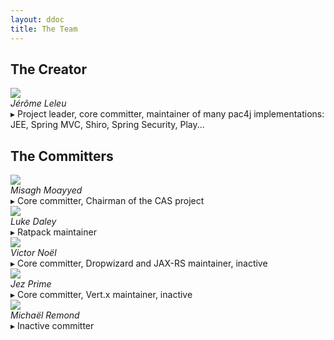 ```yaml
---
layout: ddoc
title: The Team
---
```


## The Creator

<div class="bio">
    <div><a href="https://github.com/leleuj"><img src="https://avatars3.githubusercontent.com/u/1038508?s=100" /></a></div>
    <div><i>Jérôme Leleu</i><br />&#9656; Project leader, core committer, maintainer of many pac4j implementations: JEE, Spring MVC, Shiro, Spring Security, Play...</div>
</div>
<div class="clear"></div>

## The Committers

<div class="bio">
    <div><a href="https://github.com/mmoayyed"><img src="https://avatars1.githubusercontent.com/u/1205228?s=100" /></a></div>
    <div><i>Misagh Moayyed</i><br />&#9656; Core committer, Chairman of the CAS project</div>
</div>
<div class="clear"></div>

<div class="bio">
    <div><a href="https://github.com/ldaley"><img src="https://avatars3.githubusercontent.com/u/17825?s=100" /></a></div>
    <div><i>Luke Daley</i><br />&#9656; Ratpack maintainer</div>
</div>
<div class="clear"></div>

<div class="bio">
    <div><a href="https://github.com/victornoel"><img src="https://avatars2.githubusercontent.com/u/160975?s=100" /></a></div>
    <div><i>Victor Noël</i><br />&#9656; Core committer, Dropwizard and JAX-RS maintainer, inactive</div>
</div>
<div class="clear"></div>

<div class="bio">
    <div><a href="https://github.com/millross"><img src="https://avatars2.githubusercontent.com/u/1318862?s=100" /></a></div>
    <div><i>Jez Prime</i><br />&#9656; Core committer, Vert.x maintainer, inactive</div>
</div>
<div class="clear"></div>

<div class="bio">
    <div><a href="https://github.com/miremond"><img src="https://avatars1.githubusercontent.com/u/5079621?s=100" /></a></div>
    <div><i>Michaël Remond</i><br />&#9656; Inactive committer</div>
</div>
<div class="clear"></div>
